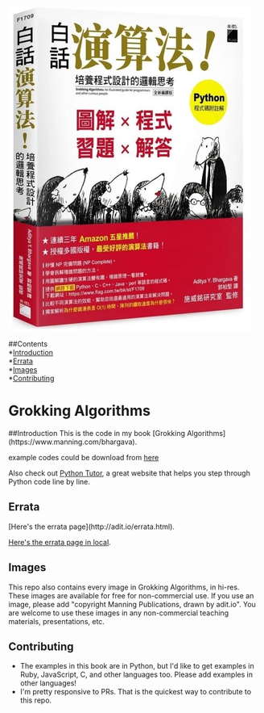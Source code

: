 ![](ebooks/grokking_algorithms_chinese-tw/OEBPS/cover.jpg)

##Contents<br />
*[Introduction](#Introduction)<br />
*[Errata](#Errata)<br />
*[Images](#Images)<br />
*[Contributing](#Contributing)<br />


# Grokking Algorithms

<div id="Introduction"></div>
##Introduction
This is the code in my book [Grokking Algorithms](https://www.manning.com/bhargava).

example codes could be download from [here](https://github.com/egonschiele/grokking_algorithms) 

Also check out [Python Tutor](http://pythontutor.com/), a great website that helps you step through Python code line by line.


## Errata
<div id="Errata"></div>
[Here's the errata page](http://adit.io/errata.html).

[Here's the errata page in local](ebooks/grokking_algorithms_en/OEBPS/errata.md).


## Images
<div id="Images"></div>
This repo also contains every image in Grokking Algorithms, in hi-res. These images are available for free for non-commercial use. If you use an image, please add "copyright Manning Publications, drawn by adit.io". You are welcome to use these images in any non-commercial teaching materials, presentations, etc.


## Contributing
<div id="Contributing"></div>

- The examples in this book are in Python, but I'd like to get examples in Ruby, JavaScript, C, and other languages too. Please add examples in other languages!
- I'm pretty responsive to PRs. That is the quickest way to contribute to this repo.

